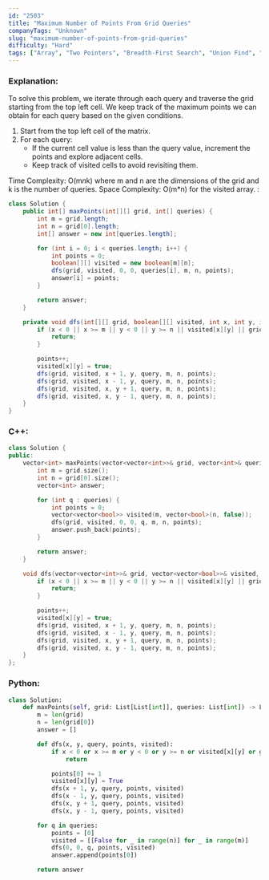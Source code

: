 ```yaml
---
id: "2503"
title: "Maximum Number of Points From Grid Queries"
companyTags: "Unknown"
slug: "maximum-number-of-points-from-grid-queries"
difficulty: "Hard"
tags: ["Array", "Two Pointers", "Breadth-First Search", "Union Find", "Sorting", "Heap (Priority Queue)", "Matrix"]
---
```


### Explanation:
To solve this problem, we iterate through each query and traverse the grid starting from the top left cell. We keep track of the maximum points we can obtain for each query based on the given conditions.

1. Start from the top left cell of the matrix.
2. For each query:
   - If the current cell value is less than the query value, increment the points and explore adjacent cells.
   - Keep track of visited cells to avoid revisiting them.

Time Complexity: O(m*n*k) where m and n are the dimensions of the grid and k is the number of queries.
Space Complexity: O(m*n) for the visited array.
:
```java
class Solution {
    public int[] maxPoints(int[][] grid, int[] queries) {
        int m = grid.length;
        int n = grid[0].length;
        int[] answer = new int[queries.length];

        for (int i = 0; i < queries.length; i++) {
            int points = 0;
            boolean[][] visited = new boolean[m][n];
            dfs(grid, visited, 0, 0, queries[i], m, n, points);
            answer[i] = points;
        }

        return answer;
    }

    private void dfs(int[][] grid, boolean[][] visited, int x, int y, int query, int m, int n, int points) {
        if (x < 0 || x >= m || y < 0 || y >= n || visited[x][y] || grid[x][y] < query) {
            return;
        }

        points++;
        visited[x][y] = true;
        dfs(grid, visited, x + 1, y, query, m, n, points);
        dfs(grid, visited, x - 1, y, query, m, n, points);
        dfs(grid, visited, x, y + 1, query, m, n, points);
        dfs(grid, visited, x, y - 1, query, m, n, points);
    }
}
```

### C++:
```cpp
class Solution {
public:
    vector<int> maxPoints(vector<vector<int>>& grid, vector<int>& queries) {
        int m = grid.size();
        int n = grid[0].size();
        vector<int> answer;

        for (int q : queries) {
            int points = 0;
            vector<vector<bool>> visited(m, vector<bool>(n, false));
            dfs(grid, visited, 0, 0, q, m, n, points);
            answer.push_back(points);
        }

        return answer;
    }

    void dfs(vector<vector<int>>& grid, vector<vector<bool>>& visited, int x, int y, int query, int m, int n, int& points) {
        if (x < 0 || x >= m || y < 0 || y >= n || visited[x][y] || grid[x][y] < query) {
            return;
        }

        points++;
        visited[x][y] = true;
        dfs(grid, visited, x + 1, y, query, m, n, points);
        dfs(grid, visited, x - 1, y, query, m, n, points);
        dfs(grid, visited, x, y + 1, query, m, n, points);
        dfs(grid, visited, x, y - 1, query, m, n, points);
    }
};
```

### Python:
```python
class Solution:
    def maxPoints(self, grid: List[List[int]], queries: List[int]) -> List[int]:
        m = len(grid)
        n = len(grid[0])
        answer = []

        def dfs(x, y, query, points, visited):
            if x < 0 or x >= m or y < 0 or y >= n or visited[x][y] or grid[x][y] < query:
                return

            points[0] += 1
            visited[x][y] = True
            dfs(x + 1, y, query, points, visited)
            dfs(x - 1, y, query, points, visited)
            dfs(x, y + 1, query, points, visited)
            dfs(x, y - 1, query, points, visited)

        for q in queries:
            points = [0]
            visited = [[False for _ in range(n)] for _ in range(m)]
            dfs(0, 0, q, points, visited)
            answer.append(points[0])

        return answer
```